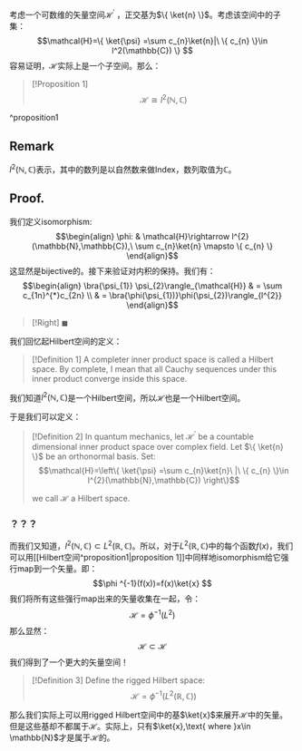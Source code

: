 考虑一个可数维的矢量空间$\mathcal{H}^{'}$ ，正交基为$\{ \ket{n} \}$。考虑该空间中的子集：
$$\mathcal{H}=\{ \ket{\psi} =\sum c_{n}\ket{n}|\ \{ c_{n} \}\in l^2(\mathbb{C}) \} $$
容易证明，$\mathcal{H}$实际上是一个子空间。那么：

>[!Proposition 1]
>$$\mathcal{H} \cong l^2(\mathbb{N},\mathbb{C})$$

^proposition1
## Remark
$l^{2}(\mathbb{N},\mathbb{C})$表示，其中的数列是以自然数来做Index，数列取值为$\mathbb{C}$。
## Proof.
我们定义isomorphism:
$$\begin{align}
  \phi: & \mathcal{H}\rightarrow l^{2}(\mathbb{N},\mathbb{C}),\ \sum c_{n}\ket{n} \mapsto \{ c_{n} \}
\end{align}$$
这显然是bijective的。接下来验证对内积的保持。我们有：
$$\begin{align}
\bra{\psi_{1}} \psi_{2}\rangle_{\mathcal{H}}  & = \sum c_{1n}^{*}c_{2n} \\
 & = \bra{\phi(\psi_{1})}\phi(\psi_{2})\rangle_{l^{2}} 
\end{align}$$
>[!Right]
>$\blacksquare$

我们回忆起Hilbert空间的定义：

>[!Definition 1]
>A completer inner product space is called a Hilbert space. By complete, I mean that all Cauchy sequences under this inner product converge inside this space.

我们知道$l^{2}(\mathbb{N},\mathbb{C})$是一个Hilbert空间，所以$\mathcal{H}$也是一个Hilbert空间。

于是我们可以定义：

>[!Definition 2]
>In quantum mechanics, let $\mathcal{H}^{'}$ be a countable dimensional inner product space over complex field. Let $\{ \ket{n} \}$ be an orthonormal basis. Set:
>$$\mathcal{H}=\left\{  \ket{\psi} =\sum c_{n}\ket{n}\ |\ \{ c_{n} \}\in l^{2}(\mathbb{N},\mathbb{C})  \right\}$$
>
>we call $\mathcal{H}$ a Hilbert space.


### ？？？
而我们又知道，$l^{2}(\mathbb{N},\mathbb{C}) \subset L^{2}(\mathbb{R},\mathbb{C})$。所以，对于$L^{2}(\mathbb{R},\mathbb{C})$中的每个函数$f(x)$，我们可以用[[Hilbert空间^proposition1|proposition 1]]中同样地isomorphism给它强行map到一个矢量。即：
$$\phi ^{-1}(f(x))=f(x)\ket{x} $$
我们将所有这些强行map出来的矢量收集在一起，令：
$$\mathscr{H}=\phi ^{-1}(L^{2})$$
那么显然：
$$\mathcal{H}\subset\mathscr{H}$$
我们得到了一个更大的矢量空间！

>[!Definition 3]
>Define the rigged Hilbert space:
>$$\mathscr{H}=\phi ^{-1}(L^{2}(\mathbb{R},\mathbb{C}))$$

那么我们实际上可以用rigged Hilbert空间中的基$\ket{x}$来展开$\mathcal{H}$中的矢量。但是这些基却不都属于$\mathcal{H}$。实际上，只有$\ket{x},\text{ where }x\in \mathbb{N}$才是属于$\mathcal{H}$的。
